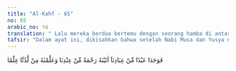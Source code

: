 ```yaml
---
title: "Al-Kahf - 65"
no: 65
arabic_no: ٦٥
translation: " Lalu mereka berdua bertemu dengan seorang hamba di antara hamba-hamba Kami, yang telah Kami berikan rahmat kepadanya dari sisi Kami, dan yang telah Kami ajarkan ilmu kepadanya dari sisi Kami."
tafsir: "Dalam ayat ini, dikisahkan bahwa setelah Nabi Musa dan Yusya menelusuri kembali jalan yang dilalui tadi, mereka sampai pada batu yang pernah dijadikan tempat beristirahat. Di tempat ini, mereka bertemu dengan seseorang yang berselimut kain putih bersih. Orang ini disebut Khidir, sedang nama aslinya adalah Balya bin Mulkan. Ia digelari dengan nama Khidir karena ia duduk di suatu tempat yang putih, sedangkan di belakangnya terdapat tumbuhan menghijau. Keterangan ini didasarkan pada hadis berikut: \n\nDiriwayatkan dari Abu Hurairah bahwa Nabi saw bersabda, \"Dinamakan Khidir karena ia duduk di atas kulit binatang yang putih. Ketika tempat itu bergerak, di belakangnya tampak tumbuhan yang hijau.\" (Riwayat al-Bukhari)\n\nDalam ayat ini, Allah swt juga menyebutkan bahwa Khidir itu ialah orang yang mendapat ilmu langsung dari Allah. Ilmu itu tidak diberikan kepada Nabi Musa, sebagaimana juga Allah telah menganugerahkan ilmu kepada Nabi Musa yang tidak diberikan kepada Khidir.\n\nMenurut Hujjatul Islam al-Gazali, bahwa pada garis besarnya, ada dua cara bagi seseorang untuk mendapatkan ilmu:\n\n1. Proses pengajaran dari manusia, disebut at-ta'lim al-insani, yang dibagi lagi menjadi dua, yaitu:\n\na. Belajar kepada orang lain (di luar dirinya).\n\nb. Belajar sendiri dengan menggunakan kemampuan akal pikiran.\n\n2. Pengajaran yang langsung diberikan Allah kepada seseorang yang disebut at-ta'lim ar-rabbani, yang dibagi menjadi dua juga, yaitu :\n\na. Diberikan dengan cara wahyu, yang ilmunya disebut: 'ilm al-anbiya' (ilmu para nabi) dan ini khusus untuk para nabi.\n\nb. Diberikan dengan cara ilham yang ilmunya disebut 'ilm ladunni (ilmu dari sisi Tuhan). 'Ilm ladunni ini diperoleh dengan cara langsung dari Tuhan tanpa perantara. Kejadiannya dapat diumpamakan seperti sinar dari suatu lampu gaib yang langsung mengenai hati yang suci bersih, kosong lagi lembut. Ilham ini merupakan perhiasan yang diberikan Allah kepada para kekasih-Nya (para wali)."
---
```

فَوَجَدَا عَبْدًا مِّنْ عِبَادِنَآ اٰتَيْنٰهُ رَحْمَةً مِّنْ عِنْدِنَا وَعَلَّمْنٰهُ مِنْ لَّدُنَّا عِلْمًا